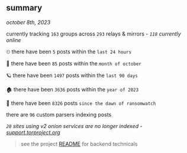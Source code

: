 
## summary
_october 8th, 2023_

currently tracking `163` groups across `293` relays & mirrors - _`118` currently online_

⏲ there have been `5` posts within the `last 24 hours`

🦈 there have been `85` posts within the `month of october`

🪐 there have been `1497` posts within the `last 90 days`

🏚 there have been `3636` posts within the `year of 2023`

🦕 there have been `8326` posts `since the dawn of ransomwatch`

there are `96` custom parsers indexing posts

_`20` sites using v2 onion services are no longer indexed - [support.torproject.org](https://support.torproject.org/onionservices/v2-deprecation/)_

> see the project [README](https://github.com/joshhighet/ransomwatch#ransomwatch--) for backend technicals
